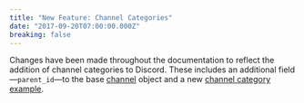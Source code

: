 ```yaml
---
title: "New Feature: Channel Categories"
date: "2017-09-20T07:00:00.000Z"
breaking: false
---
```


Changes have been made throughout the documentation to reflect the addition of channel categories to Discord. These includes an additional field—`parent_id`—to the base [channel](#DOCS_RESOURCES_CHANNEL/channel-object) object and a new [channel category example](#DOCS_RESOURCES_CHANNEL/channel-object-example-channel-category).
